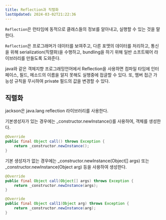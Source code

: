 ```yaml
---
title: Reflection과 직렬화
lastUpdated: 2024-03-02T21:22:36
---
```


`Reflection`은 런타임에 동적으로 클래스들의 정보를 알아내고, 실행할 수 있는 것을 말한다.

`Reflection`은 프로그래머가 데이터를 보여주고, 다른 포맷의 데이터를 처리하고, 통신을 위해 serialization(직렬화)을 수행하고, bundling을 하기 위해 일반 소프트웨어 라이브러리를 만들도록 도와준다.

java와 같은 객체지향 프로그래밍언어에서 Reflection을 사용하면 컴파일 타임에 인터페이스, 필드, 메소드의 이름을 알지 못해도 실행중에 접글할 수 있다. 또, 멤버 접근 가능성 규칙을 무시하여 private 필드의 값을 변경할 수 있다.

## 직렬화

jackson은 java.lang reflection 라이브러리를 사용한다.

기본생성자가 있는 경우에는 _constructor.newInstance()를 사용하여, 객체를 생성한다.

```java
@Override
public final Object call() throws Exception {
    return _constructor.newInstance();
}
```

기본 생성자가 없는 경우에는 _constructor.newInstance(Object[] args) 또는 _constructor.newInstance(Object arg) 등을 사용하여 생성한다.

```java
@Override
public final Object call(Object[] args) throws Exception {
    return _constructor.newInstance(args);
}

@Override
public final Object call1(Object arg) throws Exception {
    return _constructor.newInstance(arg);
}
```
